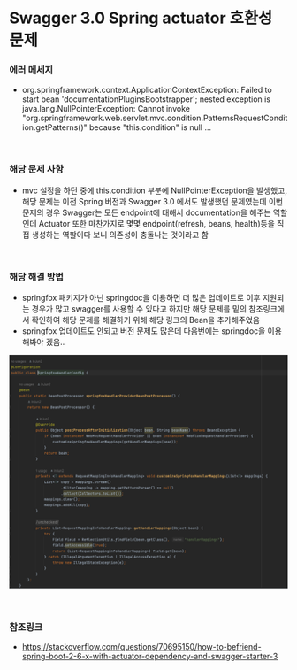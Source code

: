 # Swagger 3.0 Spring actuator 호환성 문제

### 에러 메세지
- org.springframework.context.ApplicationContextException: Failed to start bean 'documentationPluginsBootstrapper'; nested exception is java.lang.NullPointerException: Cannot invoke "org.springframework.web.servlet.mvc.condition.PatternsRequestCondition.getPatterns()" because "this.condition" is null ...

<br>

### 해당 문제 사항
- mvc 설정을 하던 중에 this.condition 부분에 NullPointerException을 발생했고, 해당 문제는 이전 Spring 버전과 Swagger 3.0 에서도 발생했던 문제였는데 이번 문제의 경우 Swagger는 모든 endpoint에 대해서 documentation을 해주는 역할인데 Actuator 또한 마찬가지로 몇몇 endpoint(refresh, beans, health)등을 직접 생성하는 역할이다 보니 의존성이 충돌나는 것이라고 함

<br>

### 해당 해결 방법
- springfox 패키지가 아닌 springdoc을 이용하면 더 많은 업데이트로 이후 지원되는 경우가 많고 swagger를 사용할 수 있다고 하지만 해당 문제를 밑의 참조링크에서 확인하여 해당 문제를 해결하기 위해 해당 링크의 Bean을 추가해주었음
- springfox 업데이트도 안되고 버전 문제도 많은데 다음번에는 springdoc을 이용해봐야 겠음..

![Swagger 3.0 - Spring Actuator](img/actuactor_swagger.png)

<br>

### 참조링크
- https://stackoverflow.com/questions/70695150/how-to-befriend-spring-boot-2-6-x-with-actuator-dependency-and-swagger-starter-3
